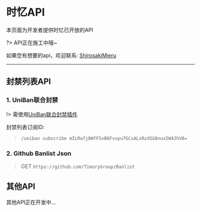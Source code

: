 # 时忆API

本页面为开发者提供时忆已开放的API

?> API正在施工中哦~

如果您有想要的api，欢迎联系: [ShirosakiMieru](mailto:shirosaki@mieru.moe)

------

## 封禁列表API

### 1. UniBan联合封禁
!> 需使用[UniBan联合封禁插件](https://uniban.eumc.cc/)

封禁列表订阅ID:  
> ``/uniban subscribe mILRafj8WfFSvB6Fvspu7GCsALsRzdSG8nux5W4JhV8=``

### 2. Github Banlist Json

> GET ``https://github.com/TimoryGroup/Banlist``

## 其他API

其他API正在开发中...


